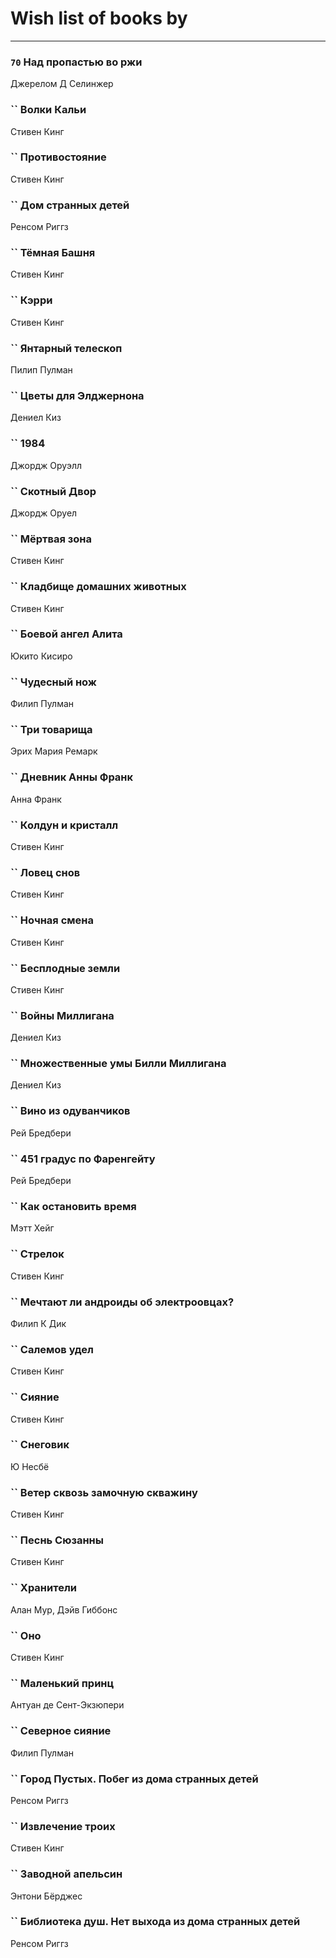 # Wish list of books by [](https://plus.google.com/u/0/106033731903118559839/)
---

### `70` Над пропастью во ржи
Джерелом Д Селинжер

### `` Волки Кальи
Стивен Кинг

### `` Противостояние
Стивен Кинг

### `` Дом странных детей
Ренсом Риггз

### `` Тёмная Башня
Стивен Кинг

### `` Кэрри
Стивен Кинг

### `` Янтарный телескоп
Пилип Пулман

### `` Цветы для Элджернона
Дениел Киз

### `` 1984
Джордж Оруэлл

### `` Скотный Двор
Джордж Оруел

### `` Мёртвая зона
Стивен Кинг

### `` Кладбище домашних животных
Стивен Кинг

### `` Боевой ангел Алита
Юкито Кисиро

### `` Чудесный нож
Филип Пулман

### `` Три товарища
Эрих Мария Ремарк

### `` Дневник Анны Франк
Анна Франк

### `` Колдун и кристалл
Стивен Кинг

### `` Ловец снов
Стивен Кинг

### `` Ночная смена
Стивен Кинг

### `` Бесплодные земли
Стивен Кинг

### `` Войны Миллигана
Дениел Киз

### `` Множественные умы Билли Миллигана
Дениел Киз

### `` Вино из одуванчиков
Рей Бредбери

### `` 451 градус по Фаренгейту
Рей Бредбери

### `` Как остановить время
Мэтт Хейг

### `` Стрелок
Стивен Кинг

### `` Мечтают ли андроиды об электроовцах?
Филип К Дик

### `` Салемов удел
Стивен Кинг

### `` Сияние
Стивен Кинг

### `` Снеговик
Ю Несбё

### `` Ветер сквозь замочную скважину
Стивен Кинг

### `` Песнь Сюзанны
Стивен Кинг

### `` Хранители
Алан Мур, Дэйв Гиббонс

### `` Оно
Стивен Кинг

### `` Маленький принц
Антуан де Сент-Экзюпери

### `` Северное сияние
Филип Пулман

### `` Город Пустых. Побег из дома странных детей
Ренсом Риггз

### `` Извлечение троих
Стивен Кинг

### `` Заводной апельсин
Энтони Бёрджес

### `` Библиотека душ. Нет выхода из дома странных детей
Ренсом Риггз


